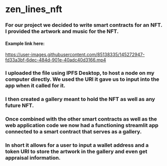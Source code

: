 # zen_lines_nft

### For our project we decided to write smart contracts for an NFT. I provided the artwork and music for the NFT.
#### Example link here:

https://user-images.githubusercontent.com/85138335/145272947-fd33a3bf-6dec-484d-901e-40adc40d3166.mp4

### I uploaded the file using IPFS Desktop, to host a node on my computer directly. We used the URI it gave us to input into the app when it called for it.

### I then created a gallery meant to hold the NFT as well as any future NFT.

### Once combined with the other smart contracts as well as the web application code we now had a functioning streamlit app connected to a smart contract that serves as a gallery.

### In short it allows for a user to input a wallet address and a token URI to store the artwork in the gallery and even get appraisal information.
